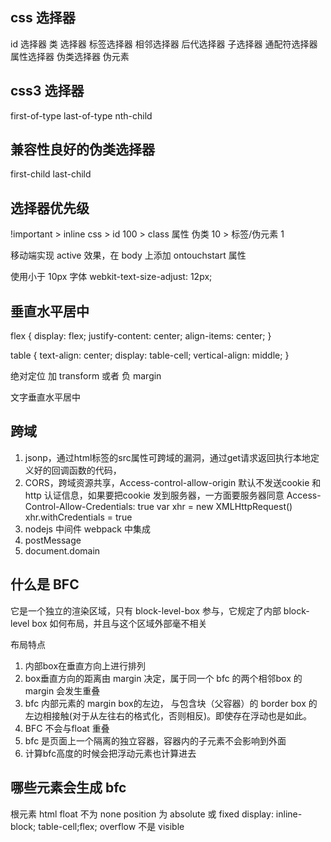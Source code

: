 ## css 选择器
id 选择器
类 选择器
标签选择器
相邻选择器
后代选择器
子选择器
通配符选择器
属性选择器
伪类选择器
伪元素

## css3 选择器
first-of-type
last-of-type
nth-child

## 兼容性良好的伪类选择器 
first-child
last-child

## 选择器优先级
!important > inline css > id 100 > class 属性 伪类 10 > 标签/伪元素 1

移动端实现 active 效果，在 body 上添加 ontouchstart 属性

使用小于 10px 字体 webkit-text-size-adjust: 12px;

## 垂直水平居中

flex {
    display: flex;
    justify-content: center;
    align-items: center;
}

table {
    text-align: center;
    display: table-cell;
    vertical-align: middle;
}

绝对定位 加 transform 或者 负 margin

文字垂直水平居中

## 跨域
1. jsonp，通过html标签的src属性可跨域的漏洞，通过get请求返回执行本地定义好的回调函数的代码，
2. CORS，跨域资源共享，Access-control-allow-origin
默认不发送cookie 和 http 认证信息，如果要把cookie 发到服务器，一方面要服务器同意
Access-Control-Allow-Credentials: true
var xhr = new XMLHttpRequest()
xhr.withCredentials = true
3. nodejs 中间件 webpack 中集成
4. postMessage 
5. document.domain


## 什么是 BFC
它是一个独立的渲染区域，只有 block-level-box 参与，它规定了内部 block-level box 如何布局，并且与这个区域外部毫不相关

布局特点
1. 内部box在垂直方向上进行排列
2. box垂直方向的距离由 margin 决定，属于同一个 bfc 的两个相邻box 的 margin 会发生重叠
3. bfc 内部元素的 margin box的左边， 与包含块（父容器）的 border box 的左边相接触(对于从左往右的格式化，否则相反)。即使存在浮动也是如此。
4. BFC 不会与float 重叠
5. bfc 是页面上一个隔离的独立容器，容器内的子元素不会影响到外面
6. 计算bfc高度的时候会把浮动元素也计算进去

## 哪些元素会生成 bfc
根元素 html
float 不为 none 
position 为 absolute 或 fixed
display: inline-block; table-cell;flex;
overflow 不是 visible
























